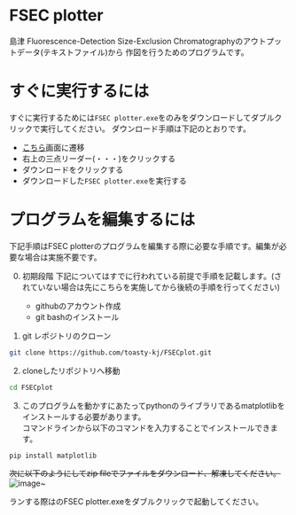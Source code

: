 # FSEC plotter

島津 Fluorescence-Detection Size-Exclusion Chromatographyのアウトプットデータ(テキストファイル)から
作図を行うためのプログラムです。

# すぐに実行するには
すぐに実行するためには`FSEC plotter.exe`をのみをダウンロードしてダブルクリックで実行してください。
ダウンロード手順は下記のとおりです。
- [こちら](https://github.com/toasty-kj/FSECplot/blob/develop/FSEC%20plotter.exe)画面に遷移
- 右上の三点リーダー(・・・)をクリックする
- ダウンロードをクリックする
- ダウンロードした`FSEC plotter.exe`を実行する

# プログラムを編集するには
下記手順はFSEC plotterのプログラムを編集する際に必要な手順です。編集が必要な場合は実施不要です。

0. 初期段階
   下記についてはすでに行われている前提で手順を記載します。(されていない場合は先にこちらを実施してから後続の手順を行ってください)
    - githubのアカウント作成
    - git bashのインストール
  
1. git レポジトリのクローン
```bash
git clone https://github.com/toasty-kj/FSECplot.git
```
2. cloneしたリポジトリへ移動
```bash
cd FSECplot
```

3. このプログラムを動かすにあたってpythonのライブラリであるmatplotlibをインストールする必要があります。  
コマンドラインから以下のコマンドを入力することでインストールできます。

```python:title
pip install matplotlib
```

~~次に以下のようにしてzip fileでファイルをダウンロード、解凍してください。~~
![image](https://user-images.githubusercontent.com/74779681/209974374-04ca32b4-c8c6-48d3-9deb-0b7fc10a2ab5.png)~

ランする際はのFSEC plotter.exeをダブルクリックで起動してください。
